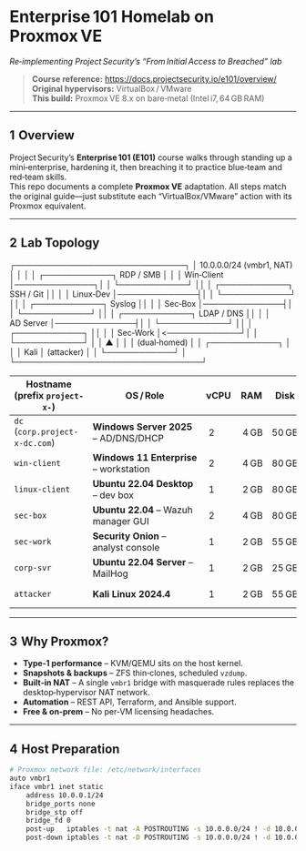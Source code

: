 # Enterprise 101 Homelab on Proxmox VE  
_Re‑implementing Project Security’s “From Initial Access to Breached” lab_

> **Course reference:** <https://docs.projectsecurity.io/e101/overview/>  
> **Original hypervisors:** VirtualBox / VMware  
> **This build:** Proxmox VE 8.x on bare‑metal (Intel i7, 64 GB RAM)

---

## 1  Overview

Project Security’s **Enterprise 101 (E101)** course walks through standing up a mini‑enterprise, hardening it, then breaching it to practice blue‑team and red‑team skills.  
This repo documents a complete **Proxmox VE** adaptation.  All steps match the original guide—just substitute each “VirtualBox/VMware” action with its Proxmox equivalent.

---

## 2  Lab Topology

┌──────────────────────────────┐
│ 10.0.0.0/24 (vmbr1, NAT) │
│ │
│ ┌────────────┐ RDP / SMB │
│ │ Win‑Client │──────────────┐│
│ └────────────┘ ││
│ ┌────────────┐ SSH / Git ││
│ │ Linux‑Dev │──────────────┤│
│ └────────────┘ ││
│ ┌────────────┐ Syslog ││
│ │ Sec‑Box │──────────────┤│
│ └────────────┘ ││
│ ┌────────────┐ LDAP / DNS ││
│ │ AD Server │──────────────┤│
│ └────────────┘ ││
│ ┌────────────┐ ││
│ │ Sec‑Work │<─────────────┘│
│ └────────────┘ │
│ ▲ │
│ │ (dual‑homed) │
│ ┌────────────┐ │
│ │ Kali │ (attacker) │
│ └────────────┘ │
└─────────────────────────────────┘


| Hostname (prefix `project-x-`) | OS / Role                              | vCPU | RAM | Disk | IP            |
|--------------------------------|----------------------------------------|------|-----|------|---------------|
| `dc` (`corp.project-x-dc.com`) | **Windows Server 2025** – AD/DNS/DHCP  | 2    | 4 GB| 50 GB| 10.0.0.5      |
| `win-client`                   | **Windows 11 Enterprise** – workstation| 2    | 4 GB| 80 GB| 10.0.0.100    |
| `linux-client`                 | **Ubuntu 22.04 Desktop** – dev box     | 1    | 2 GB| 80 GB| 10.0.0.101    |
| `sec-box`                      | **Ubuntu 22.04** – Wazuh manager GUI   | 2    | 4 GB| 80 GB| 10.0.0.10     |
| `sec-work`                     | **Security Onion** – analyst console   | 1    | 2 GB| 55 GB| 10.0.0.103    |
| `corp-svr`                     | **Ubuntu 22.04 Server** – MailHog      | 1    | 2 GB| 25 GB| 10.0.0.8      |
| `attacker`                     | **Kali Linux 2024.4**                  | 1    | 2 GB| 55 GB| DHCP (dynamic)|

---

## 3  Why Proxmox?

* **Type‑1 performance** – KVM/QEMU sits on the host kernel.  
* **Snapshots & backups** – ZFS thin‑clones, scheduled `vzdump`.  
* **Built‑in NAT** – A single `vmbr1` bridge with masquerade rules replaces the desktop‑hypervisor NAT network.  
* **Automation** – REST API, Terraform, and Ansible support.  
* **Free & on‑prem** – No per‑VM licensing headaches.

---

## 4  Host Preparation

```bash
# Proxmox network file: /etc/network/interfaces
auto vmbr1
iface vmbr1 inet static
    address 10.0.0.1/24
    bridge_ports none
    bridge_stp off
    bridge_fd 0
    post-up   iptables -t nat -A POSTROUTING -s 10.0.0.0/24 ! -d 10.0.0.0/24 -j MASQUERADE
    post-down iptables -t nat -D POSTROUTING -s 10.0.0.0/24 ! -d 10.0.0.0/24 -j MASQUERADE
